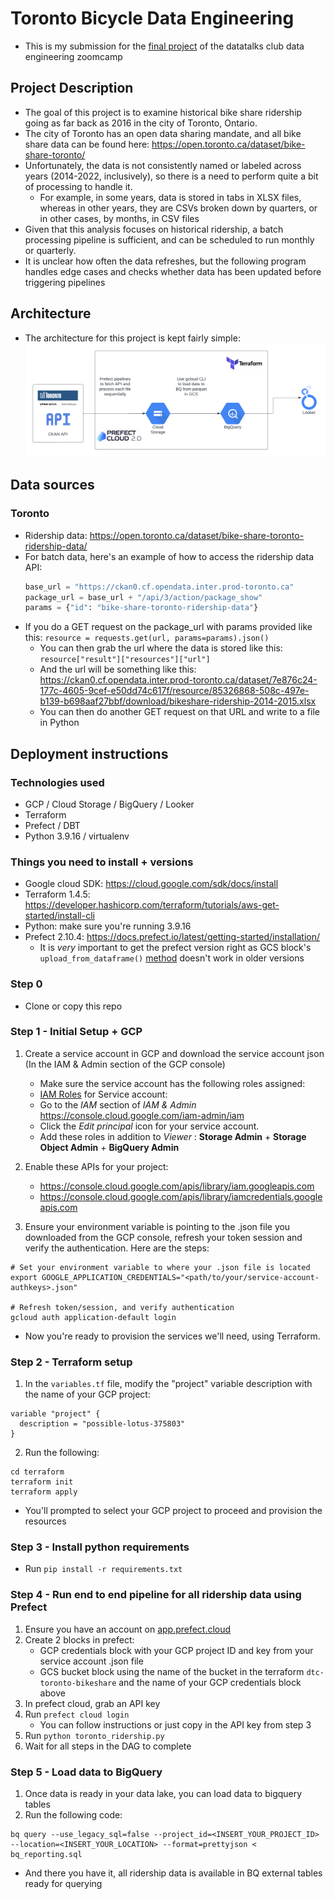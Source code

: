 # Toronto Bicycle Data Engineering

- This is my submission for the [final project](https://github.com/DataTalksClub/data-engineering-zoomcamp/blob/main/week_7_project/README.md) of the datatalks club data engineering zoomcamp

## Project Description
- The goal of this project is to examine historical bike share ridership going as far back as 2016 in the city of Toronto, Ontario.
- The city of Toronto has an open data sharing mandate, and all bike share data can be found here: https://open.toronto.ca/dataset/bike-share-toronto/
- Unfortunately, the data is not consistently named or labeled across years (2014-2022, inclusively), so there is a need to perform quite a bit of processing to handle it.
    - For example, in some years, data is stored in tabs in XLSX files, whereas in other years, they are CSVs broken down by quarters, or in other cases, by months, in CSV files
- Given that this analysis focuses on historical ridership, a batch processing pipeline is sufficient, and can be scheduled to run monthly or quarterly.
- It is unclear how often the data refreshes, but the following program handles edge cases and checks whether data has been updated before triggering pipelines

## Architecture
- The architecture for this project is kept fairly simple:
![Architecture Diagram](./architecture.png)

## Data sources
### Toronto
- Ridership data: https://open.toronto.ca/dataset/bike-share-toronto-ridership-data/
- For batch data, here's an example of how to access the ridership data API:
    ```python    
    base_url = "https://ckan0.cf.opendata.inter.prod-toronto.ca"
    package_url = base_url + "/api/3/action/package_show"
    params = {"id": "bike-share-toronto-ridership-data"}
    ```
- If you do a GET request on the package_url with params provided like this:
    ```resource = requests.get(url, params=params).json()```
    - You can then grab the url where the data is stored like this:
    ```resource["result"]["resources"]["url"]```
    - And the url will be something like this:
    https://ckan0.cf.opendata.inter.prod-toronto.ca/dataset/7e876c24-177c-4605-9cef-e50dd74c617f/resource/85326868-508c-497e-b139-b698aaf27bbf/download/bikeshare-ridership-2014-2015.xlsx
    - You can then do another GET request on that URL and write to a file in Python

## Deployment instructions

### Technologies used
- GCP / Cloud Storage / BigQuery / Looker
- Terraform
- Prefect / DBT
- Python 3.9.16 / virtualenv

### Things you need to install + versions
- Google cloud SDK: https://cloud.google.com/sdk/docs/install
- Terraform 1.4.5: https://developer.hashicorp.com/terraform/tutorials/aws-get-started/install-cli
- Python: make sure you're running 3.9.16
- Prefect 2.10.4: https://docs.prefect.io/latest/getting-started/installation/
    - It is *very* important to get the prefect version right as GCS block's ```upload_from_dataframe()``` [method](https://prefecthq.github.io/prefect-gcp/cloud_storage/#prefect_gcp.cloud_storage.GcsBucket.upload_from_dataframe) doesn't work in older versions

### Step 0
- Clone or copy this repo

### Step 1 - Initial Setup + GCP
1. Create a service account in GCP and download the service account json (In the IAM & Admin section of the GCP console)
    - Make sure the service account has the following roles assigned:
    - [IAM Roles](https://cloud.google.com/storage/docs/access-control/iam-roles) for Service account:
    - Go to the *IAM* section of *IAM & Admin* https://console.cloud.google.com/iam-admin/iam
    - Click the *Edit principal* icon for your service account.
    - Add these roles in addition to *Viewer* : **Storage Admin** + **Storage Object Admin** + **BigQuery Admin**
   
2. Enable these APIs for your project:
   - https://console.cloud.google.com/apis/library/iam.googleapis.com
   - https://console.cloud.google.com/apis/library/iamcredentials.googleapis.com
3. Ensure your environment variable is pointing to the .json file you downloaded from the GCP console, refresh your token session and verify the authentication. Here are the steps:
```shell
# Set your environment variable to where your .json file is located
export GOOGLE_APPLICATION_CREDENTIALS="<path/to/your/service-account-authkeys>.json"

# Refresh token/session, and verify authentication
gcloud auth application-default login
```
- Now you're ready to provision the services we'll need, using Terraform.

### Step 2 - Terraform setup
1. In the ```variables.tf``` file, modify the "project" variable description with the name of your GCP project:
```shell
variable "project" {
  description = "possible-lotus-375803"
}
```
2. Run the following:
```shell
cd terraform
terraform init
terraform apply
```
- You'll prompted to select your GCP project to proceed and provision the resources

### Step 3 - Install python requirements
- Run ```pip install -r requirements.txt```

### Step 4 - Run end to end pipeline for all ridership data using Prefect
1. Ensure you have an account on [app.prefect.cloud](app.prefect.cloud)
2. Create 2 blocks in prefect:
    - GCP credentials block with your GCP project ID and key from your service account .json file
    - GCS bucket block using the name of the bucket in the terraform ```dtc-toronto-bikeshare``` and the name of your GCP credentials block above
3. In prefect cloud, grab an API key
4. Run ```prefect cloud login```
    - You can follow instructions or just copy in the API key from step 3
5. Run ```python toronto_ridership.py```
6. Wait for all steps in the DAG to complete

### Step 5 - Load data to BigQuery
1. Once data is ready in your data lake, you can load data to bigquery tables
2. Run the following code:
```shell
bq query --use_legacy_sql=false --project_id=<INSERT_YOUR_PROJECT_ID> --location=<INSERT_YOUR_LOCATION> --format=prettyjson < bq_reporting.sql
```

- And there you have it, all ridership data is available in BQ external tables ready for querying
